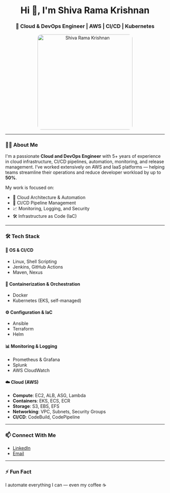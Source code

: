 <h1 align="center">Hi 👋, I'm Shiva Rama Krishnan</h1>
<h3 align="center">🚀 Cloud & DevOps Engineer | AWS | CI/CD | Kubernetes</h3>

<p align="center">
  <img src="https://github.com/user-attachments/assets/836cf357-6ef1-4154-ae7a-0065a8d0af9c" alt="Shiva Rama Krishnan" width="300" style="border-radius: 12px;" />
</p>



---

### 🧑‍💻 About Me

I'm a passionate **Cloud and DevOps Engineer** with 5+ years of experience in cloud infrastructure, CI/CD pipelines, automation, monitoring, and release management. I’ve worked extensively on AWS and IaaS platforms — helping teams streamline their operations and reduce developer workload by up to **50%**.

My work is focused on:
- 🚀 Cloud Architecture & Automation
- 🔄 CI/CD Pipeline Management
- 📈 Monitoring, Logging, and Security
- 🛠 Infrastructure as Code (IaC)

---

### 🛠️ Tech Stack

#### 🐧 OS & CI/CD
- Linux, Shell Scripting
- Jenkins, GitHub Actions
- Maven, Nexus

#### 🐳 Containerization & Orchestration
- Docker
- Kubernetes (EKS, self-managed)

#### ⚙️ Configuration & IaC
- Ansible
- Terraform
- Helm

#### 📊 Monitoring & Logging
- Prometheus & Grafana
- Splunk
- AWS CloudWatch

#### ☁️ Cloud (AWS)
- **Compute**: EC2, ALB, ASG, Lambda
- **Containers**: EKS, ECS, ECR
- **Storage**: S3, EBS, EFS
- **Networking**: VPC, Subnets, Security Groups
- **CI/CD**: CodeBuild, CodePipeline

---

### 📫 Connect With Me

- [LinkedIn](https://linkedin.com/in/your-profile)
- [Email](mailto:your.shivaramakrishnanragupathy@gmail.com)

---

### ⚡ Fun Fact

I automate everything I can — even my coffee ☕

